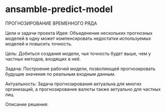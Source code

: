# ansamble-predict-model


ПРОГНОЗИРОВАНИЕ ВРЕМЕННОГО РЯДА 

Цели и задачи проекта
Идея: Объеденение нескольких прогнозных моделей в одну может компенсировать недостатки используемых моделей и повысить точность.

Цель: Добиться создания модели, чья точность будет выше, чем у частных методов, входящих в неё.

Задача: Построение рабочей модели, позволяющей прогнозировать будущие значения по реальным входным данным.

Актуальность: Задача прогнозирования актуальна для многих организаций, а прогнозирование валюты также актуально для частных лиц.

Описание решения:
